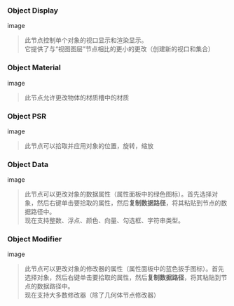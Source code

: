 <!-- panels:start -->

<!-- div:title-panel -->

### Object Display

<!-- div:left-panel -->

image

<!-- div:right-panel -->

> 此节点控制单个对象的视口显示和渲染显示。<br>它提供了与“视图图层”节点相比的更小的更改（创建新的视口和集合）

<!-- panels:end -->

<!-- panels:start -->

<!-- div:title-panel -->

### Object Material

<!-- div:left-panel -->

image

<!-- div:right-panel -->

> 此节点允许更改物体的材质槽中的材质

<!-- panels:end -->

<!-- panels:start -->

<!-- div:title-panel -->

### Object PSR

<!-- div:left-panel -->

image

<!-- div:right-panel -->

> 此节点可以拾取并应用对象的位置，旋转，缩放

<!-- panels:end -->

<!-- panels:start -->

<!-- div:title-panel -->

### Object Data

<!-- div:left-panel -->

image

<!-- div:right-panel -->

> 此节点可以更改对象的数据属性（属性面板中的绿色图标）。首先选择对象，然后右键单击要拾取的属性，然后**复制数据路径**，将其粘贴到节点的数据路径中。<br>现在支持整数、浮点、颜色、向量、勾选框、字符串类型。

<!-- panels:end -->

<!-- panels:start -->

<!-- div:title-panel -->

### Object Modifier

<!-- div:left-panel -->

image

<!-- div:right-panel -->

> 此节点可以更改对象的修改器的属性（属性面板中的蓝色扳手图标）。首先选择对象，然后右键单击要拾取的属性，然后**复制数据路径**，将其粘贴到节点的数据路径中。<br>现在支持大多数修改器（除了几何体节点修改器）

<!-- panels:end -->